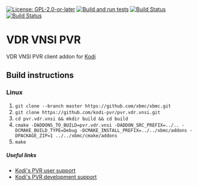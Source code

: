 [![License: GPL-2.0-or-later](https://img.shields.io/badge/License-GPL%20v2+-blue.svg)](LICENSE.md)
[![Build and run tests](https://github.com/kodi-pvr/pvr.vdr.vnsi/actions/workflows/build.yml/badge.svg?branch=Nexus)](https://github.com/kodi-pvr/pvr.vdr.vnsi/actions/workflows/build.yml)
[![Build Status](https://dev.azure.com/teamkodi/kodi-pvr/_apis/build/status/kodi-pvr.pvr.vdr.vnsi?branchName=Nexus)](https://dev.azure.com/teamkodi/kodi-pvr/_build/latest?definitionId=69&branchName=Nexus)
[![Build Status](https://jenkins.kodi.tv/view/Addons/job/kodi-pvr/job/pvr.vdr.vnsi/job/Nexus/badge/icon)](https://jenkins.kodi.tv/blue/organizations/jenkins/kodi-pvr%2Fpvr.vdr.vnsi/branches/)

# VDR VNSI PVR
VDR VNSI PVR client addon for [Kodi](https://kodi.tv)

## Build instructions

### Linux

1. `git clone --branch master https://github.com/xbmc/xbmc.git`
2. `git clone https://github.com/kodi-pvr/pvr.vdr.vnsi.git`
3. `cd pvr.vdr.vnsi && mkdir build && cd build`
4. `cmake -DADDONS_TO_BUILD=pvr.vdr.vnsi -DADDON_SRC_PREFIX=../.. -DCMAKE_BUILD_TYPE=Debug -DCMAKE_INSTALL_PREFIX=../../xbmc/addons -DPACKAGE_ZIP=1 ../../xbmc/cmake/addons`
5. `make`

##### Useful links

* [Kodi's PVR user support](https://forum.kodi.tv/forumdisplay.php?fid=169)
* [Kodi's PVR development support](https://forum.kodi.tv/forumdisplay.php?fid=136)
